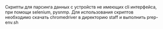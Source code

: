 Скрипты для парсинга данных с устройств не имеющих cli интерфейса, при помощи selenium, pysnmp. Для использования скриптов необходимо скачать chromedriver в директорию staff и выполнить prep-env.sh
